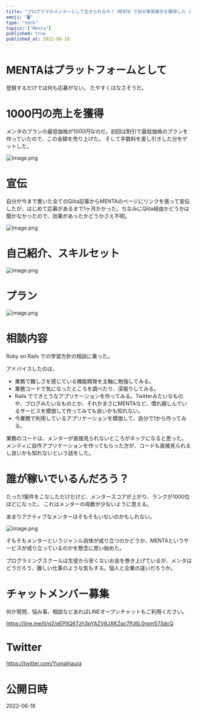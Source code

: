```yaml
---
title: "プログラマのメンターとして生きられるの？ MENTA で初の単発案件を獲得した (1時間1000円)"
emoji: "🖥"
type: "tech"
topics: ["Menta"]
published: true
published_at: 2022-06-18
---
```


# MENTAはプラットフォームとして

登録するだけでは何も応募がない。
たやすくはなさそうだ。

# 1000円の売上を獲得

メンタのプランの最低価格が1000円なのだ。初回は割引で最低価格のプランを作っていたので、この金額を売り上げた。
そして手数料を差し引きした分をゲットした。

![image.png](https://qiita-image-store.s3.ap-northeast-1.amazonaws.com/0/89618/78015da0-3bdc-8dfb-edd9-eaa95cdf0b96.png)

# 宣伝

自分が今まで書いた全てのQiita記事からMENTAのページにリンクを張って宣伝したが、はじめて応募があるまで1ヶ月かかった。ちなみにQiita経由かどうかは聞かなかったので、効果があったかどうかさえ不明。

![image.png](https://qiita-image-store.s3.ap-northeast-1.amazonaws.com/0/89618/6156cf2c-c925-0dce-13e2-86829c1c4fb1.png)

# 自己紹介、スキルセット

![image.png](https://qiita-image-store.s3.ap-northeast-1.amazonaws.com/0/89618/09658387-7dbc-5592-715c-ce44dae9ead2.png)

# プラン

![image.png](https://qiita-image-store.s3.ap-northeast-1.amazonaws.com/0/89618/d204e386-a82d-5c98-fe03-24790d8c8e69.png)


# 相談内容

Ruby on Rails での学習方針の相談に乗った。

アドバイスしたのは、

- 業務で難しさを感じている機能開発を主軸に勉強してみる。
- 業務コードで気になったところを調べたり、深堀りしてみる。
- Rails でてきとうなアプリケーションを作ってみる。Twitterみたいなものや、ブログみたいなものとか、それかまさにMENTAなど、慣れ親しんでいるサービスを模倣して作ってみても良いかも知れない。
- 今業務で利用しているアプリケーションを模倣して、自分で1から作ってみる。

業務のコードは、メンターが直接見られないところがネックになると思った。
メンティに自作アプリケーションを作ってもらった方が、コードも直接見られるし良いかも知れないという話をした。


# 誰が稼いでいるんだろう？

たった1案件をこなしただけだけど、メンタースコアが上がり、ランクが1000位ほどになった。
これはメンターの母数が少ないように思える。

あまりアクティブなメンターはそもそもいないのかもしれない。

![image.png](https://qiita-image-store.s3.ap-northeast-1.amazonaws.com/0/89618/f6abcb39-a587-519e-b8f6-4af3f766d1d1.png)

そもそもメンターというジャンル自体が成り立つのかどうか、MENTAというサービスが成り立っているのかを懸念に思い始めた。

プログラミングスクールは生徒から安くないお金を巻き上げているが、メンタはどうだろう、難しい仕事のような気もする。個人と企業の違いだろうか。

<!-- Update From Qiita API -->

# チャットメンバー募集


何か質問、悩み事、相談などあればLINEオープンチャットもご利用ください。

https://line.me/ti/g2/eEPltQ6Tzh3pYAZV8JXKZqc7PJ6L0rpm573dcQ





# Twitter


https://twitter.com/YumaInaura


<!-- Update From Qiita API -->



# 公開日時

2022-06-18

